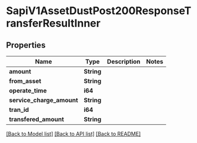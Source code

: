 # SapiV1AssetDustPost200ResponseTransferResultInner

## Properties

Name | Type | Description | Notes
------------ | ------------- | ------------- | -------------
**amount** | **String** |  | 
**from_asset** | **String** |  | 
**operate_time** | **i64** |  | 
**service_charge_amount** | **String** |  | 
**tran_id** | **i64** |  | 
**transfered_amount** | **String** |  | 

[[Back to Model list]](../README.md#documentation-for-models) [[Back to API list]](../README.md#documentation-for-api-endpoints) [[Back to README]](../README.md)


